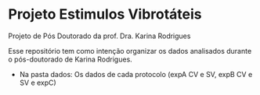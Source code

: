 # Projeto Estimulos Vibrotáteis
 Projeto de Pós Doutorado da prof. Dra. Karina Rodrigues

Esse repositório tem como intenção organizar os dados analisados durante o pós-doutorado de Karina Rodrigues.

- Na pasta dados:
    Os dados de cada protocolo (expA CV e SV, expB CV e SV e expC)

